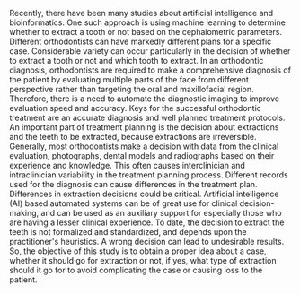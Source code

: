 Recently, there have been many studies about artificial intelligence and bioinformatics. One such approach is using machine learning to determine whether to extract a tooth or not based on the cephalometric parameters. Different orthodontists can have markedly different plans for a specific case.
  Considerable variety can occur particularly in the decision of whether to extract a tooth or not and which tooth to extract. In an orthodontic diagnosis, orthodontists are required to make a comprehensive diagnosis of the patient by evaluating multiple parts of the face from different perspective rather than targeting the oral and maxillofacial region. Therefore, there is a need to automate the diagnostic imaging to improve evaluation speed and accuracy. 
  Keys for the successful orthodontic treatment are an accurate diagnosis and well planned treatment protocols. An important part of treatment planning is the decision about extractions and the teeth to be extracted, because extractions are irreversible. Generally, most orthodontists make a decision with data from the clinical evaluation, photographs, dental models and radiographs based on their experience and knowledge. This often causes interclinician and intraclinician variability in the treatment planning process. Different records used for the diagnosis can cause differences in the treatment plan. 
  Differences in extraction decisions could be critical. Artificial intelligence (AI) based automated systems can be of great use for clinical decision-making, and can be used as an auxiliary support for especially those who are having a lesser clinical experience. To date, the decision to extract the teeth is not formalized and standardized, and depends upon the practitioner's heuristics. A wrong decision can lead to undesirable results. 
  So, the objective of this study is to obtain a proper idea about a case, whether it should go for extraction or not, if yes, what type of extraction should it go for to avoid complicating the case or causing loss to the patient.
